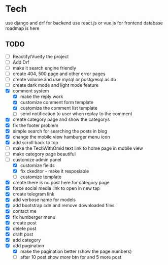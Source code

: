 # Tech
use django and drf for backend
use react.js or vue.js for frontend
database roadmap is here

## TODO
- [ ] Reactify/Vueify the project
- [ ] Add Drf
- [ ] make it search engine friendly
- [ ] create 404, 500 page and other error pages
- [ ] create volume and use mysql or postgresql as db
- [ ] create dark mode and light mode feature
- [x] comment system
    - [x] make the reply work
    - [x] customize comment form template
    - [x] customize the comment list template
    - [ ] send notification to user when replay to the comment
- [x] create category page and show the categorys
- [x] fix the footer problem
- [x] simple search for searching the posts in blog
- [x] change the mobile view hamburger menu icon
- [x] add scroll back to top
- [ ] make the TechWithOmid text link to home page in mobile view
- [ ] make category page beautiful
- [ ] customize admin panel 
    - [x] customize fields
    - [x] fix ckeditor - make it resposiable
    - [ ] customize template
- [x] create there is no post here for category page
- [x] force social media link to open in new tap
- [x] create telegram link
- [x] add verbose name for models 
- [x] add bootstrap cdn and remove downloaded files
- [x] contact me
- [x] fix humberger menu
- [x] create post
- [x] delete post
- [x] draft post
- [x] add category
- [x] add pagination
    - [x] make the pagination better (show the page numbers)
    - [ ] after 10 post show *more* btn for and 5 more post
